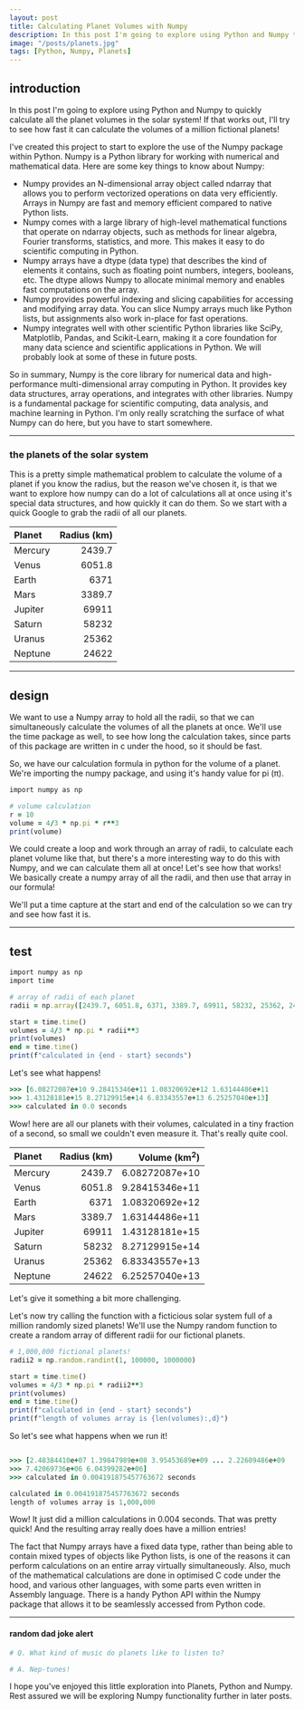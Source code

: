 ```yaml
---
layout: post
title: Calculating Planet Volumes with Numpy
description: In this post I'm going to explore using Python and Numpy to quickly calculate all the planet volumes in the solar system!
image: "/posts/planets.jpg"
tags: [Python, Numpy, Planets]
---
```


## introduction
In this post I'm going to explore using Python and Numpy to quickly calculate all the planet volumes in the solar system!  If that works out, I'll try to see how fast it can calculate the volumes of a million fictional planets!

I've created this project to start to explore the use of the Numpy package within Python.  Numpy is a Python library for working with numerical and mathematical data. Here are some key things to know about Numpy:

* Numpy provides an N-dimensional array object called ndarray that allows you to perform vectorized operations on data very efficiently. Arrays in Numpy are fast and memory efficient compared to native Python lists.
* Numpy comes with a large library of high-level mathematical functions that operate on ndarray objects, such as methods for linear algebra, Fourier transforms, statistics, and more. This makes it easy to do scientific computing in Python.
* Numpy arrays have a dtype (data type) that describes the kind of elements it contains, such as floating point numbers, integers, booleans, etc. The dtype allows Numpy to allocate minimal memory and enables fast computations on the array.
* Numpy provides powerful indexing and slicing capabilities for accessing and modifying array data. You can slice Numpy arrays much like Python lists, but assignments also work in-place for fast operations.
* Numpy integrates well with other scientific Python libraries like SciPy, Matplotlib, Pandas, and Scikit-Learn, making it a core foundation for many data science and scientific applications in Python.  We will probably look at some of these in future posts.

So in summary, Numpy is the core library for numerical data and high-performance multi-dimensional array computing in Python. It provides key data structures, array operations, and integrates with other libraries. Numpy is a fundamental package for scientific computing, data analysis, and machine learning in Python.  I'm only really scratching the surface of what Numpy can do here, but you have to start somewhere. 

---
### the planets of the solar system
This is a pretty simple mathematical problem to calculate the volume of a planet if you know the radius, but the reason we've chosen it, is that we want to explore how numpy can do a lot of calculations all at once using it's special data structures, and how quickly it can do them. So we start with a quick Google to grab the radii of all our planets. 

| Planet | Radius (km) |  
|:---|---:|
| Mercury | 2439.7 | 
| Venus | 6051.8 | 
| Earth | 6371 |
| Mars | 3389.7 |
| Jupiter | 69911 |
| Saturn | 58232 |
| Uranus | 25362 |
| Neptune | 24622 |

---
## design
We want to use a Numpy array to hold all the radii, so that we can simultaneously calculate the volumes of all the planets at once.  We'll use the time package as well, to see how long the calculation takes, since parts of this package are written in c under the hood, so it should be fast. 

So, we have our calculation formula in python for the volume of a planet.  We're importing the numpy package, and using it's handy value for pi (&pi;).  
```ruby
import numpy as np

# volume calculation
r = 10
volume = 4/3 * np.pi * r**3
print(volume)

```

We could create a loop and work through an array of radii, to calculate each planet volume like that, but there's a more interesting way to do this with Numpy, and we can calculate them all at once!  Let's see how that works!  We basically create a numpy array of all the radii, and then use that array in our formula!

We'll put a time capture at the start and end of the calculation so we can try and see how fast it is.

---
## test
```ruby
import numpy as np
import time

# array of radii of each planet
radii = np.array([2439.7, 6051.8, 6371, 3389.7, 69911, 58232, 25362, 24622])

start = time.time()
volumes = 4/3 * np.pi * radii**3
print(volumes)
end = time.time()
print(f"calculated in {end - start} seconds")

```

Let's see what happens!

```ruby
>>> [6.08272087e+10 9.28415346e+11 1.08320692e+12 1.63144486e+11
>>> 1.43128181e+15 8.27129915e+14 6.83343557e+13 6.25257040e+13]
>>> calculated in 0.0 seconds
```
Wow! here are all our planets with their volumes, calculated in a tiny fraction of a second, so small we couldn't even measure it.  That's really quite cool.

| Planet | Radius (km) | Volume (km<sup>2</sup>) | 
|:---|---:|---:|
| Mercury | 2439.7 | 6.08272087e+10 |
| Venus | 6051.8 | 9.28415346e+11 |
| Earth | 6371 | 1.08320692e+12 |
| Mars | 3389.7 | 1.63144486e+11 |
| Jupiter | 69911 | 1.43128181e+15 |
| Saturn | 58232 | 8.27129915e+14 |
| Uranus | 25362 | 6.83343557e+13 |
| Neptune | 24622 | 6.25257040e+13 |



Let's give it something a bit more challenging.

Let's now try calling the function with a ficticious solar system full of a million randomly sized planets!
We'll use the Numpy random function to create a random array of different radii for our fictional planets.

```ruby
# 1,000,000 fictional planets!
radii2 = np.random.randint(1, 100000, 1000000)

start = time.time()
volumes = 4/3 * np.pi * radii2**3
print(volumes)
end = time.time()
print(f"calculated in {end - start} seconds")
print(f"length of volumes array is {len(volumes):,d}")

```
So let's see what happens when we run it!

```ruby

>>> [2.48384410e+07 1.39847989e+08 3.95453689e+09 ... 2.22609486e+09
>>> 7.42069736e+06 6.04399282e+06]
>>> calculated in 0.004191875457763672 seconds

calculated in 0.004191875457763672 seconds
length of volumes array is 1,000,000

```
Wow! It just did a million calculations in 0.004 seconds. That was pretty quick! And the resulting array really does have a million entries!

The fact that Numpy arrays have a fixed data type, rather than being able to contain mixed types of objects like Python lists, is one of the reasons it can perform calculations on an entire array virtually simultaneously.  Also, much of the mathematical calculations are done in optimised C code under the hood, and various other languages, with some parts even written in Assembly language.  There is a handy Python API within the Numpy package that allows it to be seamlessly accessed from Python code. 

---
#### random dad joke alert

```ruby
# Q. What kind of music do planets like to listen to? 

# A. Nep-tunes!
```

I hope you've enjoyed this little exploration into Planets, Python and Numpy.  Rest assured we will be exploring Numpy functionality further in later posts.
